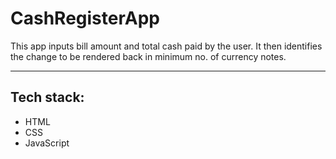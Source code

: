 # CashRegisterApp

This app inputs bill amount and total cash paid by the user. It then identifies the change to be rendered back in minimum no. of currency notes. 



---

## Tech stack:

* HTML
* CSS
* JavaScript

